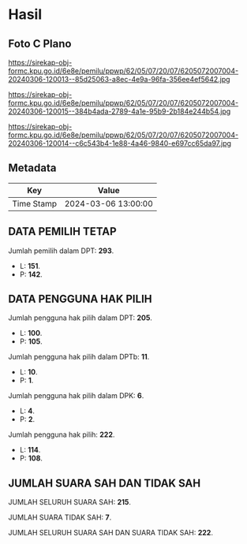 # Hasil

## Foto C Plano

https://sirekap-obj-formc.kpu.go.id/6e8e/pemilu/ppwp/62/05/07/20/07/6205072007004-20240306-120013--85d25063-a8ec-4e9a-96fa-356ee4ef5642.jpg

https://sirekap-obj-formc.kpu.go.id/6e8e/pemilu/ppwp/62/05/07/20/07/6205072007004-20240306-120015--384b4ada-2789-4a1e-95b9-2b184e244b54.jpg

https://sirekap-obj-formc.kpu.go.id/6e8e/pemilu/ppwp/62/05/07/20/07/6205072007004-20240306-120014--c6c543b4-1e88-4a46-9840-e697cc65da97.jpg


## Metadata

| Key        | Value               |
| ---------- | ------------------- |
| Time Stamp | 2024-03-06 13:00:00 |


## DATA PEMILIH TETAP

Jumlah pemilih dalam DPT: **293**.
 * L: **151**.
 * P: **142**.

## DATA PENGGUNA HAK PILIH

Jumlah pengguna hak pilih dalam DPT: **205**.
 * L: **100**.
 * P: **105**.

Jumlah pengguna hak pilih dalam DPTb: **11**.
 * L: **10**.
 * P: **1**.

Jumlah pengguna hak pilih dalam DPK: **6**.
 * L: **4**.
 * P: **2**.

Jumlah pengguna hak pilih: **222**.
 * L: **114**.
 * P: **108**.

## JUMLAH SUARA SAH DAN TIDAK SAH

JUMLAH SELURUH SUARA SAH: **215**.

JUMLAH SUARA TIDAK SAH: **7**.

JUMLAH SELURUH SUARA SAH DAN SUARA TIDAK SAH: **222**.


